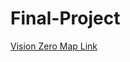 # Final-Project

[Vision Zero Map Link](https://aharcher.carto.com/builder/22d605c6-4b49-48fd-971d-fb9872f9990f/embed)


